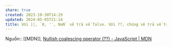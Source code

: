 ```yaml
---
share: true
created: 2023-10-30T14:29
updated: 2024-05-05T21:14
title: Với ||, `0, '', NaN` sẽ trả về false. Với ??, chúng sẽ trả về true
---
```

Nguồn:: [[MDN]], [Nullish coalescing operator (??) - JavaScript | MDN](https://developer.mozilla.org/en-US/docs/Web/JavaScript/Reference/Operators/Nullish_coalescing)